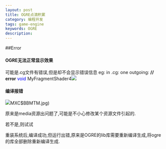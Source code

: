 ```yaml
---
layout: post
title: OGRE点滴积累
category: 编程开发
tags: game-engine
keywords: OGRE
description: 
---
```


##Error 


#### OGRE无法正常显示效果

可能是.cg文件有错误,但是却不会显示错误信息
eg: in .cg:
one outgoing: **// error**
<span
style="COLOR: #0000ff">void</span> MyFragmentShader4![](http://www.cppblog.com/Images/dot.gif)

#### 编译报错

![](file:///E:/Collection/MBOOK/Tecent/541963692/Image/W%1]%L9BUCKLF)MXC$BBMTM.jpg)

原来是media资源出问题了,可能是不小心修改某个资源文件引起的.

若不是,则试试

重装系统后,编译成功,但运行出错,原来是OGRE的lib库需要重新编译生成,将ogre的库全部删除重新编译生成.

